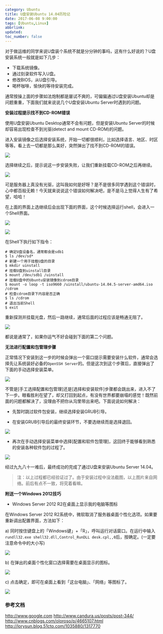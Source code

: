 ```yaml
---
category: Ubuntu
title: U盘安装Ubuntu 14.04历险记
date: 2017-06-08 9:00:00
tags: [Ubuntu,Linux]
abbrlink:
updated:
toc_number: false
---
```


对于做运维的同学来说U盘装个系统不就是分分钟的事吗，这有什么好说的？U盘安装系统一般就是如下几步：

- 下载系统镜像。
- 通过刻录软件写入U盘。
- 修改BIOS，从U盘引导。
- 喝杯咖啡，愉快的等待安装完成。

通常按操上面的步骤如法炮制都是屡试不爽的，可偏偏通过U盘安装Ubuntu却是问题重重，下面我们就来说说几个U盘安装Ubuntu Server时遇到的问题。

<!-- more -->

**安装过程提示找不到CD-ROM错误**

使用U盘安装Ubuntu Desktop通常不会有问题，但是安装Ubuntu Server的时候却容易出现检查不到光驱(detect and mount CD-ROM)的问题。

进入安装镜像之后选择安装系统，开始一切都很顺利，比如选择语言、地区、时区等等。看上去一切都是那么美好，突然弹出了找不到CD-ROM的错误。

![](https://www.hi-linux.com/img/linux/uinstall1.png)


选择继续之后，提示说这一步安装失败，让我们重新挂载CD-ROM之后再继续。

![](https://www.hi-linux.com/img/linux/uinstall2.png)

可是服务器上真没有光驱，这叫我如何是好呀？是不是很多同学遇到这个错误时，心中都百般无赖！今天就来说说这个错误如何解决吧，是不是马上觉得人生有了希望，哈哈！


在上面的界面上选继续后会出现下面的界面，这个时候选择运行shell，会进入一个Shell界面。

![](https://www.hi-linux.com/img/linux/uinstall3.png)

![](https://www.hi-linux.com/img/linux/uinstall4.png)

在Shell下执行如下指令：

```
# 确定U盘设备名，通常都会是sdb1
$ ls /dev/sd*
# 新建一个用于挂载U盘的目录
$ mkdir uinstall
# 挂载U盘到uinstall目录
$ mount /dev/sdb1 /uinstall
# 挂载U盘中的Ubuntu安装镜像到cdrom目录
$ mount -o loop -t iso9660 /uinstall/ubuntu-14.04.5-server-amd64.iso /cdrom
# 检查cdrom目录下内容是否正确
$ ls /cdrom
# 退出当前Shell
$ exit
```

重新探测并挂载光盘，然后一路继续，通常后面的过程应该是畅通无阻了。

![](https://www.hi-linux.com/img/linux/uinstall5.png)

都说是通常了，如果你运气不好会碰到下面的第二个问题。


**无法进行配置和包管理步骤**

正常情况下安装到这一步的时候会弹出一个窗口提示需要安装什么软件，通常会选择先让系统装好必备的`OpenSSH Server`的。但是这次到这个步骤后，直接弹出了下面的手动选择安装菜单。

![](https://www.hi-linux.com/img/linux/uinstall6.jpg)

不管是[手工选择配置和包管理]还是[选择和安装软件]步骤都会跳出来，进入不了下一步。眼看胜利在望了，却又打回到起点，有没有世界都要崩塌的感觉！既然前面的问题都解决了，没理由不把你从沟里带出来吧。下面说说如何解决：

- 先暂时跳过软件包安装，继续选择安装GRUB引导。

- 在安装GRUB引导后的最终安装环节，不要选继续而是选择退回。

![](https://www.hi-linux.com/img/linux/uinstall7.jpg)

- 再次在手动选择安装菜单中选择[配置和软件包管理]，这回终于能够看到熟悉的安装各种软件包的过程了。

![](https://www.hi-linux.com/img/linux/uinstall8.jpg)


经过九九八十一难后，最终成功的完成了通过U盘来安装Ubuntu Server 14.04。

> 注：以上过程都已经验证过了。由于安装过程中没法截图，以上图片来自网络。前后有点不一致，将究着看嘛。

**附送一个Windows 2012技巧**

- Windows Server 2012 R2在桌面上显示我的电脑等图标

在Windows Server 2012 R2系统中，微软取消了服务器桌面个性化选项。如果要重新调出配置界面，方法如下：

a) 同时按住键盘上的「Windows键」+「R」，呼叫运行对话窗口。在运行中输入`rundll32.exe shell32.dll,Control_RunDLL desk.cpl,,0`后，按确定。(一定要注意命令中的大小写)

![](https://www.hi-linux.com/img/linux/uinstall9.jpg)

b) 在弹出的桌面个性化窗口选择需要在桌面显示的图标。

![](https://www.hi-linux.com/img/linux/uinstall10.jpg)

c) 点击确定，即可在桌面上看到「这台电脑」、「网络」等图标了。　

![](https://www.hi-linux.com/img/linux/uinstall11.jpg)

### 参考文档

http://www.google.com
http://www.candura.us/posts/post-344/
http://www.cnblogs.com/oloroso/p/4665107.html
http://lorysun.blog.51cto.com/1035880/1317770

